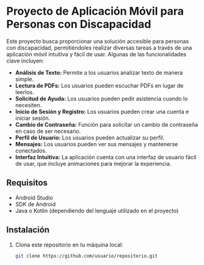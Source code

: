 # Proyecto de Aplicación Móvil para Personas con Discapacidad

Este proyecto busca proporcionar una solución accesible para personas con discapacidad, permitiéndoles realizar diversas tareas a través de una aplicación móvil intuitiva y fácil de usar. Algunas de las funcionalidades clave incluyen:

- **Análisis de Texto:** Permite a los usuarios analizar texto de manera simple.
- **Lectura de PDFs:** Los usuarios pueden escuchar PDFs en lugar de leerlos.
- **Solicitud de Ayuda:** Los usuarios pueden pedir asistencia cuando lo necesiten.
- **Inicio de Sesión y Registro:** Los usuarios pueden crear una cuenta e iniciar sesión.
- **Cambio de Contraseña:** Función para solicitar un cambio de contraseña en caso de ser necesario.
- **Perfil de Usuario:** Los usuarios pueden actualizar su perfil.
- **Mensajes:** Los usuarios pueden ver sus mensajes y mantenerse conectados.
- **Interfaz Intuitiva:** La aplicación cuenta con una interfaz de usuario fácil de usar, que incluye animaciones para mejorar la experiencia.

## Requisitos

- Android Studio
- SDK de Android
- Java o Kotlin (dependiendo del lenguaje utilizado en el proyecto)

## Instalación

1. Clona este repositorio en tu máquina local:
   ```bash
   git clone https://github.com/usuario/repositorio.git
